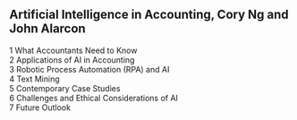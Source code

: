 ## Artificial Intelligence in Accounting, Cory Ng and John Alarcon
1 What Accountants Need to Know  
2 Applications of AI in Accounting  
3 Robotic Process Automation (RPA) and AI  
4 Text Mining  
5 Contemporary Case Studies  
6 Challenges and Ethical Considerations of AI  
7 Future Outlook  
